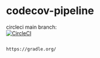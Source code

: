 # codecov-pipeline

circleci main  branch:  
[![CircleCI](https://circleci.com/gh/githubfoam/codecov-pipeline/tree/feature_gradle.svg?style=svg)](https://circleci.com/gh/githubfoam/codecov-pipeline/tree/feature_gradle)


~~~~

https://gradle.org/

~~~~